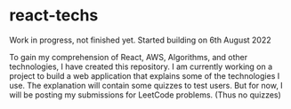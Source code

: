 # react-techs
Work in progress, not finished yet.
Started building on 6th August 2022

To gain my comprehension of React, AWS, Algorithms, and other technologies, I have created this repository. I am currently working on a project to build a web application that explains some of the technologies I use. The explanation will contain some quizzes to test users.
But for now, I will be posting my submissions for LeetCode problems. (Thus no quizzes)